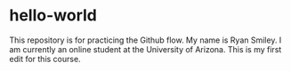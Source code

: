# hello-world
This repository is for practicing the Github flow.
My name is Ryan Smiley. I am currently an online student at the University of Arizona. This is my first edit for this course.
